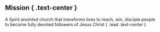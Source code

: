 ## Mission { .text-center }

A Spirit anointed church that transforms lives to reach, win, disciple people to
become fully devoted followers of Jesus Christ
{ .lead .text-center }
